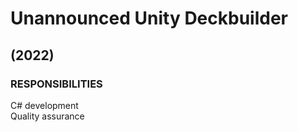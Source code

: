 # Unannounced Unity Deckbuilder
## (2022)
### RESPONSIBILITIES
C# development  
Quality assurance   
